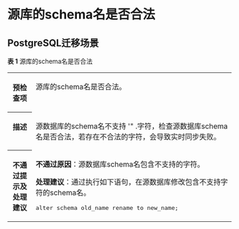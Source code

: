 # 源库的schema名是否合法<a name="drs_11_0104"></a>

## PostgreSQL迁移场景<a name="section14885958191920"></a>

**表 1**  源库的schema名是否合法

<a name="table18108192214474"></a>
<table><tbody><tr id="row19108192294711"><th class="firstcol" valign="top" width="11%" id="mcps1.2.3.1.1"><p id="p191087222477"><a name="p191087222477"></a><a name="p191087222477"></a><strong id="b13108162214473"><a name="b13108162214473"></a><a name="b13108162214473"></a>预检查项</strong></p>
</th>
<td class="cellrowborder" valign="top" width="89%" headers="mcps1.2.3.1.1 "><p id="p01081022104711"><a name="p01081022104711"></a><a name="p01081022104711"></a>源库的schema名是否合法。</p>
</td>
</tr>
<tr id="row3108132254714"><th class="firstcol" valign="top" width="11%" id="mcps1.2.3.2.1"><p id="p1710810224473"><a name="p1710810224473"></a><a name="p1710810224473"></a><strong id="b510892211472"><a name="b510892211472"></a><a name="b510892211472"></a>描述</strong></p>
</th>
<td class="cellrowborder" valign="top" width="89%" headers="mcps1.2.3.2.1 "><p id="p15372705185323"><a name="p15372705185323"></a><a name="p15372705185323"></a>源数据库的schema名不支持 '" .字符，检查源数据库schema名是否合法，若存在不合法的字符，会导致<span id="text870188554"><a name="text870188554"></a><a name="text870188554"></a>实时同步</span>失败。</p>
</td>
</tr>
<tr id="row212432224711"><th class="firstcol" valign="top" width="11%" id="mcps1.2.3.3.1"><p id="p1412462211472"><a name="p1412462211472"></a><a name="p1412462211472"></a><strong id="b111246227470"><a name="b111246227470"></a><a name="b111246227470"></a>不通过提示及<strong id="b15891153114115"><a name="b15891153114115"></a><a name="b15891153114115"></a>处理建议</strong></strong></p>
</th>
<td class="cellrowborder" valign="top" width="89%" headers="mcps1.2.3.3.1 "><p id="p195635219105"><a name="p195635219105"></a><a name="p195635219105"></a><strong id="b15638219102"><a name="b15638219102"></a><a name="b15638219102"></a>不通过原因</strong>：源数据库schema名包含不支持的字符。</p>
<p id="p5596164719372"><a name="p5596164719372"></a><a name="p5596164719372"></a><strong id="b155961647123711"><a name="b155961647123711"></a><a name="b155961647123711"></a>处理建议</strong>：通过执行如下语句，在源数据库修改包含不支持字符的schema名。</p>
<pre class="codeblock" id="codeblock167871438382"><a name="codeblock167871438382"></a><a name="codeblock167871438382"></a>alter schema old_name rename to new_name;</pre>
</td>
</tr>
</tbody>
</table>


